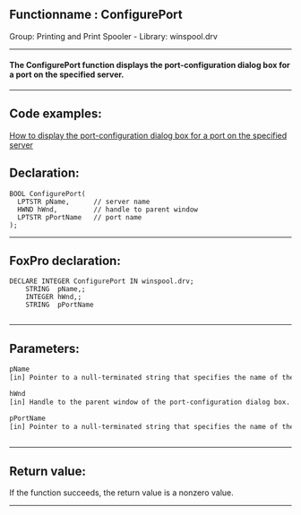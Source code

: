 <link rel="stylesheet" type="text/css" href="../../css/win32api.css">  
<link rel="stylesheet" href="https://cdnjs.cloudflare.com/ajax/libs/font-awesome/4.7.0/css/font-awesome.min.css">

## Functionname : ConfigurePort
Group: Printing and Print Spooler - Library: winspool.drv    
***  


#### The ConfigurePort function displays the port-configuration dialog box for a port on the specified server. 
***  


## Code examples:
[How to display the port-configuration dialog box for a port on the specified server](../../samples/sample_362.md)  

## Declaration:
```foxpro  
BOOL ConfigurePort(
  LPTSTR pName,      // server name
  HWND hWnd,         // handle to parent window
  LPTSTR pPortName   // port name
);  
```  
***  


## FoxPro declaration:
```foxpro  
DECLARE INTEGER ConfigurePort IN winspool.drv;
	STRING  pName,;
	INTEGER hWnd,;
	STRING  pPortName
  
```  
***  


## Parameters:
```txt  
pName
[in] Pointer to a null-terminated string that specifies the name of the server on which the specified port exists.

hWnd
[in] Handle to the parent window of the port-configuration dialog box.

pPortName
[in] Pointer to a null-terminated string that specifies the name of the port to be configured.
  
```  
***  


## Return value:
If the function succeeds, the return value is a nonzero value.  
***  

